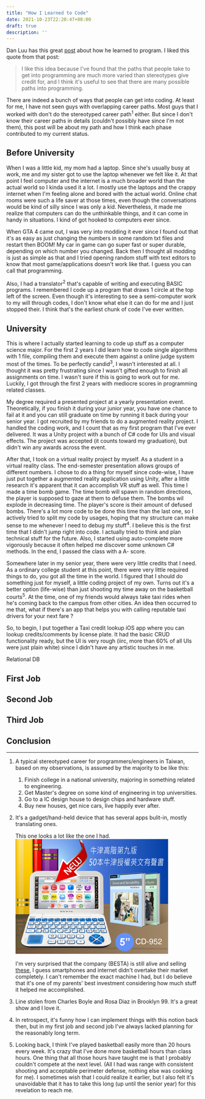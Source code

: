 ```yaml
---
title: "How I Learned to Code"
date: 2021-10-23T22:20:47+08:00
draft: true
description: ''
---
```


Dan Luu has this great [post](https://danluu.com/learning-to-program/) about how he learned to program. I liked this quote from that post:

> I like this idea because I've found that the paths that people take to get into programming are much more varied than stereotypes give credit for, and I think it's useful to see that there are many possible paths into programming.

There are indeed a bunch of ways that people can get into coding. At least for me, I have not seen guys with overlapping career paths. Most guys that I worked with don't do the stereotyped career path<sup>1</sup> either. But since I don't know their career paths in details (couldn't possibly have since I'm not them), this post will be about my path and how I think each phase contributed to my current status.

## Before University

When I was a little kid, my mom had a laptop. Since she's usually busy at work, me and my sister got to use the laptop whenever we felt like it. At that point I feel computer and the internet is a much broader world than the actual world so I kinda used it a lot. I mostly use the laptops and the crappy internet when I'm feeling alone and bored with the actual world. Online chat rooms were such a life saver at those times, even though the conversations would be kind of silly since I was only a kid. Nevertheless, it made me realize that computers can do the unthinkable things, and it can come in handy in situations. I kind of got hooked to computers ever since.

When GTA 4 came out, I was very into modding it ever since I found out that it's as easy as just changing the numbers in some random txt files and restart then BOOM! My car in game can go super fast or super durable, depending on which number you changed. Back then I thought all modding is just as simple as that and I tried opening random stuff with text editors to know that most game/applications doesn't work like that. I guess you can call that programming.

Also, I had a translator<sup>2</sup> that's capable of writing and executing BASIC programs. I remembered I code up a program that draws 1 circle at the top left of the screen. Even though it's interesting to see a semi-computer work to my will through codes, I don't know what else it can do for me and I just stopped their. I think that's the earliest chunk of code I've ever written.

## University

This is where I actually started learning to code up stuff as a computer science major. For the first 2 years I did learn how to code single algorithms with 1 file, compiling them and execute them against a online judge system most of the times. To be perfectly candid<sup>3</sup>, I wasn't interested at all. I thought it was pretty frustrating since I wasn't gifted enough to finish all assignments on time. I wasn't sure if this is going to work out for me. Luckily, I got through the first 2 years with mediocre scores in programming related classes.

My degree required a presented project at a yearly presentation event. Theoretically, if you finish it during your junior year, you have one chance to fail at it and you can still graduate on time by running it back during your senior year. I got recruited by my friends to do a augmented reality project. I handled the coding work, and I count that as my first program that I've ever delivered. It was a Unity project with a bunch of C# code for UIs and visual effects. The project was accepted (it counts toward my graduation), but didn't win any awards across the event.

After that, I took on a virtual reality project by myself. As a student in a virtual reality class. The end-semester presentation allows groups of different numbers. I chose to do a thing for myself since code-wise, I have just put together a augmented reality application using Unity, after a little research it's apparent that it can accomplish VR stuff as well. This time I made a time bomb game. The time bomb will spawn in random directions, the player is supposed to gaze at them to defuse them. The bombs wil explode in decreasing time. The player's score is their amount of defused bombs. There's a lot more code to be done this time than the last one, so I actively tried to split my code by usages, hoping that my structure can make sense to me whenever I need to debug my stuff<sup>4</sup>. I believe this is the first time that I didn't jump right into code. I actually tried to think and plan technical stuff for the future. Also, I started using auto-complete more vigorously because it often helped me discover some unknown C# methods. In the end, I passed the class with a A- score.

Somewhere later in my senior year, there were very little credits that I need. As a ordinary college student at this point, there were very little required things to do, you got all the time in the world. I figured that I should do something just for myself, a little coding project of my own. Turns out it's a better option (life-wise) than just shooting my time away on the basketball courts<sup>5</sup>. At the time, one of my friends would always take taxi rides when he's coming back to the campus from other cities. An idea then occurred to me that, what if there's an app that helps you with calling reputable taxi drivers for your next fare ?

So, to begin, I put together a Taxi credit lookup iOS app where you can lookup credits/comments by license plate. It had the basic CRUD functionality ready, but the UI is very rough (iirc, more than 60% of all UIs were just plain white) since I didn't have any artistic touches in me.

Relational DB

## First Job

## Second Job

## Third Job

## Conclusion


---
1. A typical stereotyped career for programmers/engineers in Taiwan, based on my observations, is assumed by the majority to be like this:
   1. Finish college in a national university, majoring in something related to engineering.
   2. Get Master's degree on some kind of engineering in top universities.
   3. Go to a IC design house to design chips and hardware stuff.
   4. Buy new houses, get nice cars, live happily ever after.

2. It's a gadget/hand-held device that has several apps bulit-in, mostly translating ones. 
   
   This one looks a lot like the one I had.
   ![BESTA CD-952](/static/translator.png)

   I'm very surprised that the company (BESTA) is still alive and selling [these](https://www.besta.com.tw/zh-tw/Product/digital_learn/ProductList/ElectronicDictionary), I guess smartphones and internet didn't overtake their market completely. I can't remember the exact machine I had, but I do believe that it's one of my parents' best investment considering how much stuff it helped me accomplished.

3. Line stolen from Charles Boyle and Rosa Diaz in Brooklyn 99. It's a great show and I love it.
4. In retrospect, it's funny how I can implement things with this notion back then, but in my first job and second job I've always lacked planning for the reasonably long term.
5. Looking back, I think I've played basketball easily more than 20 hours every week. It's crazy that I've done more basketball hours than class hours. One thing that all those hours have taught me is that I probably couldn't compete at the next level. (All I had was range with consistent shooting and acceptable perimeter defense, nothing else was cooking for me). I sometimes wish that I could realize it earlier, but I also felt it's unavoidable that it has to take this long (up until the senior year) for this revelation to reach me.